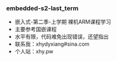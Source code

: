 ### embedded-s2-last_term

* 嵌入式-第二季-上学期 裸机ARM课程学习
* 主要参考国嵌课程
* 水平有限，代码难免出现错误，还望指出
* 联系我：xhydyxiang#sina.com
* 个人站：xhy.pw
